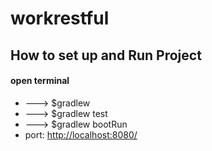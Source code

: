 # workrestful

## How to set up and Run Project
#### open terminal
+ ---> $gradlew
+ ---> $gradlew test
+ ---> $gradlew bootRun
+ port: [http://localhost:8080/](#)
